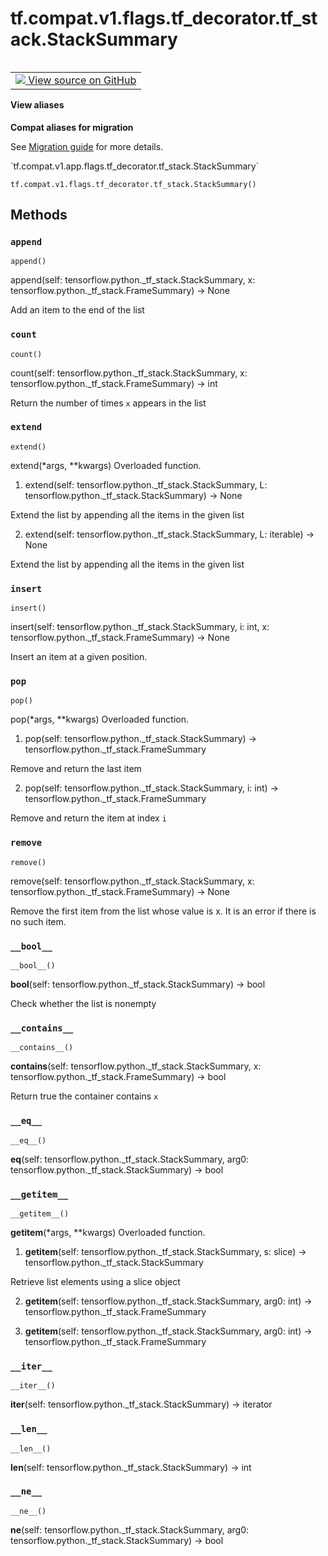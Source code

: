 <div itemscope itemtype="http://developers.google.com/ReferenceObject">
<meta itemprop="name" content="tf.compat.v1.flags.tf_decorator.tf_stack.StackSummary" />
<meta itemprop="path" content="Stable" />
<meta itemprop="property" content="__bool__"/>
<meta itemprop="property" content="__contains__"/>
<meta itemprop="property" content="__eq__"/>
<meta itemprop="property" content="__getitem__"/>
<meta itemprop="property" content="__init__"/>
<meta itemprop="property" content="__iter__"/>
<meta itemprop="property" content="__len__"/>
<meta itemprop="property" content="__ne__"/>
<meta itemprop="property" content="__new__"/>
<meta itemprop="property" content="append"/>
<meta itemprop="property" content="count"/>
<meta itemprop="property" content="extend"/>
<meta itemprop="property" content="insert"/>
<meta itemprop="property" content="pop"/>
<meta itemprop="property" content="remove"/>
</div>

# tf.compat.v1.flags.tf_decorator.tf_stack.StackSummary

<!-- Insert buttons and diff -->

<table class="tfo-notebook-buttons tfo-api nocontent" align="left">
<td>
  <a target="_blank" href="https://github.com/tensorflow/tensorflow/blob/r2.4/tensorflow/python/_tf_stack.so">
    <img src="https://www.tensorflow.org/images/GitHub-Mark-32px.png" />
    View source on GitHub
  </a>
</td>
</table>





<section class="expandable">
  <h4 class="showalways">View aliases</h4>
  <p>
<b>Compat aliases for migration</b>
<p>See
<a href="https://www.tensorflow.org/guide/migrate">Migration guide</a> for
more details.</p>
<p>`tf.compat.v1.app.flags.tf_decorator.tf_stack.StackSummary`</p>
</p>
</section>

<pre class="devsite-click-to-copy prettyprint lang-py tfo-signature-link">
<code>tf.compat.v1.flags.tf_decorator.tf_stack.StackSummary()
</code></pre>



<!-- Placeholder for "Used in" -->


## Methods

<h3 id="append"><code>append</code></h3>

<pre class="devsite-click-to-copy prettyprint lang-py tfo-signature-link">
<code>append()
</code></pre>

append(self: tensorflow.python._tf_stack.StackSummary, x: tensorflow.python._tf_stack.FrameSummary) -> None

Add an item to the end of the list

<h3 id="count"><code>count</code></h3>

<pre class="devsite-click-to-copy prettyprint lang-py tfo-signature-link">
<code>count()
</code></pre>

count(self: tensorflow.python._tf_stack.StackSummary, x: tensorflow.python._tf_stack.FrameSummary) -> int

Return the number of times ``x`` appears in the list

<h3 id="extend"><code>extend</code></h3>

<pre class="devsite-click-to-copy prettyprint lang-py tfo-signature-link">
<code>extend()
</code></pre>

extend(*args, **kwargs)
Overloaded function.

1. extend(self: tensorflow.python._tf_stack.StackSummary, L: tensorflow.python._tf_stack.StackSummary) -> None

Extend the list by appending all the items in the given list

2. extend(self: tensorflow.python._tf_stack.StackSummary, L: iterable) -> None

Extend the list by appending all the items in the given list

<h3 id="insert"><code>insert</code></h3>

<pre class="devsite-click-to-copy prettyprint lang-py tfo-signature-link">
<code>insert()
</code></pre>

insert(self: tensorflow.python._tf_stack.StackSummary, i: int, x: tensorflow.python._tf_stack.FrameSummary) -> None

Insert an item at a given position.

<h3 id="pop"><code>pop</code></h3>

<pre class="devsite-click-to-copy prettyprint lang-py tfo-signature-link">
<code>pop()
</code></pre>

pop(*args, **kwargs)
Overloaded function.

1. pop(self: tensorflow.python._tf_stack.StackSummary) -> tensorflow.python._tf_stack.FrameSummary

Remove and return the last item

2. pop(self: tensorflow.python._tf_stack.StackSummary, i: int) -> tensorflow.python._tf_stack.FrameSummary

Remove and return the item at index ``i``

<h3 id="remove"><code>remove</code></h3>

<pre class="devsite-click-to-copy prettyprint lang-py tfo-signature-link">
<code>remove()
</code></pre>

remove(self: tensorflow.python._tf_stack.StackSummary, x: tensorflow.python._tf_stack.FrameSummary) -> None

Remove the first item from the list whose value is x. It is an error if there is no such item.

<h3 id="__bool__"><code>__bool__</code></h3>

<pre class="devsite-click-to-copy prettyprint lang-py tfo-signature-link">
<code>__bool__()
</code></pre>

__bool__(self: tensorflow.python._tf_stack.StackSummary) -> bool

Check whether the list is nonempty

<h3 id="__contains__"><code>__contains__</code></h3>

<pre class="devsite-click-to-copy prettyprint lang-py tfo-signature-link">
<code>__contains__()
</code></pre>

__contains__(self: tensorflow.python._tf_stack.StackSummary, x: tensorflow.python._tf_stack.FrameSummary) -> bool

Return true the container contains ``x``

<h3 id="__eq__"><code>__eq__</code></h3>

<pre class="devsite-click-to-copy prettyprint lang-py tfo-signature-link">
<code>__eq__()
</code></pre>

__eq__(self: tensorflow.python._tf_stack.StackSummary, arg0: tensorflow.python._tf_stack.StackSummary) -> bool


<h3 id="__getitem__"><code>__getitem__</code></h3>

<pre class="devsite-click-to-copy prettyprint lang-py tfo-signature-link">
<code>__getitem__()
</code></pre>

__getitem__(*args, **kwargs)
Overloaded function.

1. __getitem__(self: tensorflow.python._tf_stack.StackSummary, s: slice) -> tensorflow.python._tf_stack.StackSummary

Retrieve list elements using a slice object

2. __getitem__(self: tensorflow.python._tf_stack.StackSummary, arg0: int) -> tensorflow.python._tf_stack.FrameSummary

3. __getitem__(self: tensorflow.python._tf_stack.StackSummary, arg0: int) -> tensorflow.python._tf_stack.FrameSummary

<h3 id="__iter__"><code>__iter__</code></h3>

<pre class="devsite-click-to-copy prettyprint lang-py tfo-signature-link">
<code>__iter__()
</code></pre>

__iter__(self: tensorflow.python._tf_stack.StackSummary) -> iterator


<h3 id="__len__"><code>__len__</code></h3>

<pre class="devsite-click-to-copy prettyprint lang-py tfo-signature-link">
<code>__len__()
</code></pre>

__len__(self: tensorflow.python._tf_stack.StackSummary) -> int


<h3 id="__ne__"><code>__ne__</code></h3>

<pre class="devsite-click-to-copy prettyprint lang-py tfo-signature-link">
<code>__ne__()
</code></pre>

__ne__(self: tensorflow.python._tf_stack.StackSummary, arg0: tensorflow.python._tf_stack.StackSummary) -> bool




